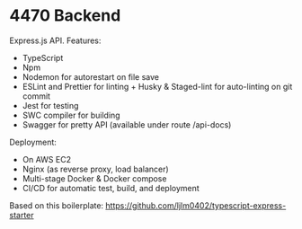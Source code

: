 # 4470 Backend

Express.js API. Features:

- TypeScript
- Npm
- Nodemon for autorestart on file save
- ESLint and Prettier for linting + Husky & Staged-lint for auto-linting on git commit
- Jest for testing
- SWC compiler for building
- Swagger for pretty API (available under route /api-docs)

Deployment:
 - On AWS EC2
 - Nginx (as reverse proxy, load balancer)
 - Multi-stage Docker & Docker compose
 - CI/CD for automatic test, build, and deployment

Based on this boilerplate: https://github.com/ljlm0402/typescript-express-starter
